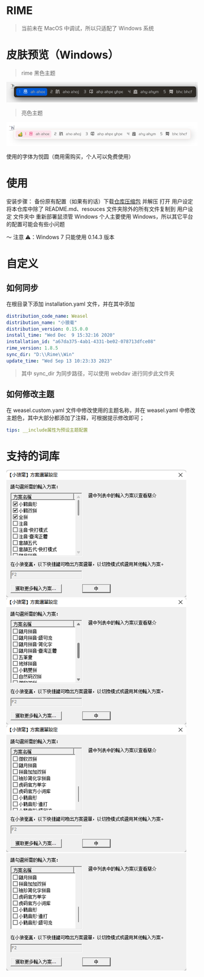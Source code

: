 # RIME

> 当前未在 MacOS 中调试，所以只适配了 Windows 系统

# 皮肤预览（Windows）

> rime 黑色主题

![Alt text](./resources/image.png)

> 亮色主题

![Alt text](./resources/light.png)

使用的字体为悦圆（商用需购买，个人可以免费使用）

# 使用

安装步骤： 备份原有配置（如果有的话）下载[仓库压缩包](git@github.com:rwerplus/rime.git) 并解压 打开 用户设定 将本仓库中除了 README.md、resouces 文件夹除外的所有文件复制到 用户设定 文件夹中 重新部署鼠须管 Windows 个人主要使用 Windows，所以其它平台的配置可能会有些小问题

～ 注意 ⚠️：Windows 7 只能使用 0.14.3 版本

# 自定义

## 如何同步

在根目录下添加 installation.yaml 文件，并在其中添加

```yaml
distribution_code_name: Weasel
distribution_name: "小狼毫"
distribution_version: 0.15.0.0
install_time: "Wed Dec  9 15:32:16 2020"
installation_id: "a67da375-4ab1-4331-be02-078713dfce08"
rime_version: 1.8.5
sync_dir: "D:\\Rime\\Win"
update_time: "Wed Sep 13 10:23:33 2023"
```

> 其中 sync_dir 为同步路径，可以使用 webdav 进行同步此文件夹

## 如何修改主题

在 weasel.custom.yaml 文件中修改使用的主题名称，并在 weasel.yaml 中修改主题色，其中大部分都添加了注释，可根据提示修改即可；

```yaml
tips: __include属性为预设主题配置
```

# 支持的词库

![Alt text](resources/image-4.png)
![Alt text](resources/image-1.png)
![Alt text](resources/image-2.png)
![Alt text](resources/image-3.png)
